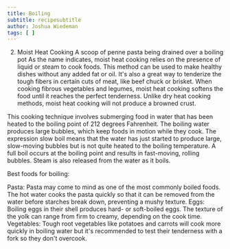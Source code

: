 ```yaml
---
title: Boiling
subtitle: recipesubtitle
author: Joshua Wiedeman
tags: [ ]
---
```

2. Moist Heat Cooking
A scoop of penne pasta being drained over a boiling pot
As the name indicates, moist heat cooking relies on the presence of liquid or steam to cook foods. This method can be used to make healthy dishes without any added fat or oil. It's also a great way to tenderize the tough fibers in certain cuts of meat, like beef chuck or brisket. When cooking fibrous vegetables and legumes, moist heat cooking softens the food until it reaches the perfect tenderness. Unlike dry heat cooking methods, moist heat cooking will not produce a browned crust.

This cooking technique involves submerging food in water that has been heated to the boiling point of 212 degrees Fahrenheit. The boiling water produces large bubbles, which keep foods in motion while they cook. The expression slow boil means that the water has just started to produce large, slow-moving bubbles but is not quite heated to the boiling temperature. A full boil occurs at the boiling point and results in fast-moving, rolling bubbles. Steam is also released from the water as it boils.

Best foods for boiling:

Pasta: Pasta may come to mind as one of the most commonly boiled foods. The hot water cooks the pasta quickly so that it can be removed from the water before starches break down, preventing a mushy texture.
Eggs: Boiling eggs in their shell produces hard- or soft-boiled eggs. The texture of the yolk can range from firm to creamy, depending on the cook time.
Vegetables: Tough root vegetables like potatoes and carrots will cook more quickly in boiling water but it's recommended to test their tenderness with a fork so they don't overcook.